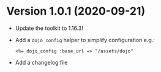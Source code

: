 # Version 1.0.1 (2020-09-21)

* Update the toolkit to 1.16.3!

* Add a `dojo_config` helper to simplify configuration e.g.:

  ~~~erb
  <%= dojo_config :base_url => "/assets/dojo"
  ~~~

* Add a changelog file

